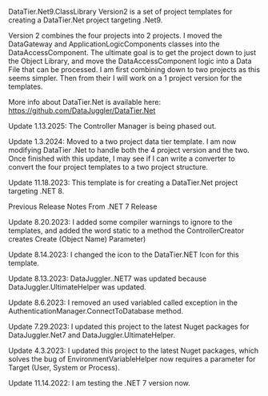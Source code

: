 ﻿DataTier.Net9.ClassLibrary Version2 is a set of project templates for creating a DataTier.Net project targeting .Net9.

Version 2 combines the four projects into 2 projects. I moved the DataGateway and ApplicationLogicComponents classes into
the DataAccessComponent. The ultimate goal is to get the project down to just the Object Library, and move the DataAccessComponent logic into a Data File that 
can be processed. I am first combining down to two projects as this seems simpler. Then from their I will work on a 1 project version for the templates.

More info about DataTier.Net is available here:
https://github.com/DataJuggler/DataTier.Net

Update 1.13.2025: The Controller Manager is being phased out.

Update 1.3.2024: Moved to a two project data tier template. I am now modifying DataTier .Net to handle both the 4 project version and the two.
Once finished with this update, I may see if I can write a converter to convert the four project templates to a two project structure.

Update 11.18.2023: This template is for creating a DataTier.Net project targeting .NET 8.

Previous Release Notes From .NET 7 Release

Update 8.20.2023: I added some compiler warnings to ignore to the templates, and added the word static
to a method the ControllerCreator creates Create (Object Name) Parameter)
		
Update 8.14.2023: I changed the icon to the DataTier.NET Icon for this template.
		
Update 8.13.2023: DataJuggler..NET7 was updated because DataJuggler.UltimateHelper was updated.

Update 8.6.2023: I removed an used variabled called exception in the AuthenticationManager.ConnectToDatabase method.

Update 7.29.2023: I updated this project to the latest Nuget packages for
DataJuggler.Net7 and DataJuggler.UltimateHelper.

Update 4.3.2023: I updated this project to the latest Nuget packages, which solves the bug of EnvironmentVariableHelper
now requires a parameter for Target (User, System or Process).

Update 11.14.2022: I am testing the .NET 7 version now.